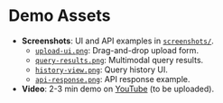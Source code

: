 # Demo Assets

- **Screenshots**: UI and API examples in [`screenshots/`](./screenshots/).
  - [`upload-ui.png`](./screenshots/upload-ui.png): Drag-and-drop upload form.
  - [`query-results.png`](./screenshots/query-results.png): Multimodal query results.
  - [`history-view.png`](./screenshots/history-view.png): Query history UI.
  - [`api-response.png`](./screenshots/api-response.png): API response example.
- **Video**: 2-3 min demo on [YouTube](https://youtube.com/link-to-video) (to be uploaded).
